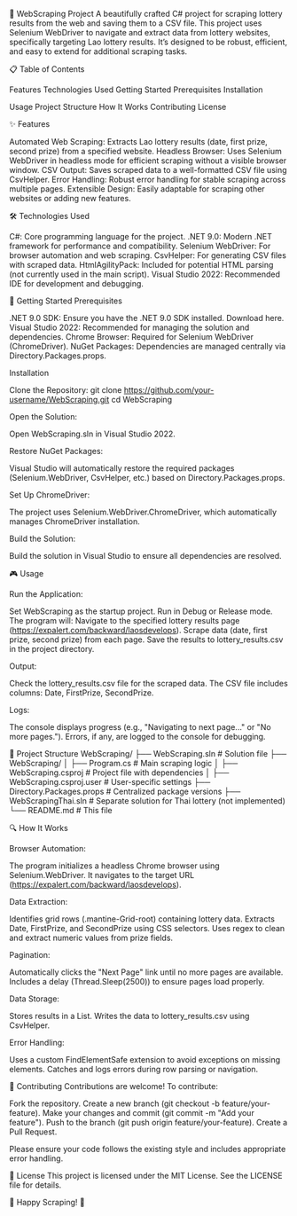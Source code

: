 🌟 WebScraping Project
A beautifully crafted C# project for scraping lottery results from the web and saving them to a CSV file. This project uses Selenium WebDriver to navigate and extract data from lottery websites, specifically targeting Lao lottery results. It’s designed to be robust, efficient, and easy to extend for additional scraping tasks.

📋 Table of Contents

Features
Technologies Used
Getting Started
Prerequisites
Installation


Usage
Project Structure
How It Works
Contributing
License


✨ Features

Automated Web Scraping: Extracts Lao lottery results (date, first prize, second prize) from a specified website.
Headless Browser: Uses Selenium WebDriver in headless mode for efficient scraping without a visible browser window.
CSV Output: Saves scraped data to a well-formatted CSV file using CsvHelper.
Error Handling: Robust error handling for stable scraping across multiple pages.
Extensible Design: Easily adaptable for scraping other websites or adding new features.


🛠 Technologies Used

C#: Core programming language for the project.
.NET 9.0: Modern .NET framework for performance and compatibility.
Selenium WebDriver: For browser automation and web scraping.
CsvHelper: For generating CSV files with scraped data.
HtmlAgilityPack: Included for potential HTML parsing (not currently used in the main script).
Visual Studio 2022: Recommended IDE for development and debugging.


🚀 Getting Started
Prerequisites

.NET 9.0 SDK: Ensure you have the .NET 9.0 SDK installed. Download here.
Visual Studio 2022: Recommended for managing the solution and dependencies.
Chrome Browser: Required for Selenium WebDriver (ChromeDriver).
NuGet Packages: Dependencies are managed centrally via Directory.Packages.props.

Installation

Clone the Repository:
git clone https://github.com/your-username/WebScraping.git
cd WebScraping


Open the Solution:

Open WebScraping.sln in Visual Studio 2022.


Restore NuGet Packages:

Visual Studio will automatically restore the required packages (Selenium.WebDriver, CsvHelper, etc.) based on Directory.Packages.props.


Set Up ChromeDriver:

The project uses Selenium.WebDriver.ChromeDriver, which automatically manages ChromeDriver installation.


Build the Solution:

Build the solution in Visual Studio to ensure all dependencies are resolved.




🎮 Usage

Run the Application:

Set WebScraping as the startup project.
Run in Debug or Release mode.
The program will:
Navigate to the specified lottery results page (https://expalert.com/backward/laosdevelops).
Scrape data (date, first prize, second prize) from each page.
Save the results to lottery_results.csv in the project directory.




Output:

Check the lottery_results.csv file for the scraped data.
The CSV file includes columns: Date, FirstPrize, SecondPrize.


Logs:

The console displays progress (e.g., "Navigating to next page..." or "No more pages.").
Errors, if any, are logged to the console for debugging.




📂 Project Structure
WebScraping/
├── WebScraping.sln                # Solution file
├── WebScraping/
│   ├── Program.cs                 # Main scraping logic
│   ├── WebScraping.csproj         # Project file with dependencies
│   ├── WebScraping.csproj.user    # User-specific settings
├── Directory.Packages.props       # Centralized package versions
├── WebScrapingThai.sln            # Separate solution for Thai lottery (not implemented)
└── README.md                      # This file


🔍 How It Works

Browser Automation:

The program initializes a headless Chrome browser using Selenium.WebDriver.
It navigates to the target URL (https://expalert.com/backward/laosdevelops).


Data Extraction:

Identifies grid rows (.mantine-Grid-root) containing lottery data.
Extracts Date, FirstPrize, and SecondPrize using CSS selectors.
Uses regex to clean and extract numeric values from prize fields.


Pagination:

Automatically clicks the "Next Page" link until no more pages are available.
Includes a delay (Thread.Sleep(2500)) to ensure pages load properly.


Data Storage:

Stores results in a List<LuckyNumber>.
Writes the data to lottery_results.csv using CsvHelper.


Error Handling:

Uses a custom FindElementSafe extension to avoid exceptions on missing elements.
Catches and logs errors during row parsing or navigation.




🤝 Contributing
Contributions are welcome! To contribute:

Fork the repository.
Create a new branch (git checkout -b feature/your-feature).
Make your changes and commit (git commit -m "Add your feature").
Push to the branch (git push origin feature/your-feature).
Create a Pull Request.

Please ensure your code follows the existing style and includes appropriate error handling.

📜 License
This project is licensed under the MIT License. See the LICENSE file for details.

🌟 Happy Scraping! 🌟
